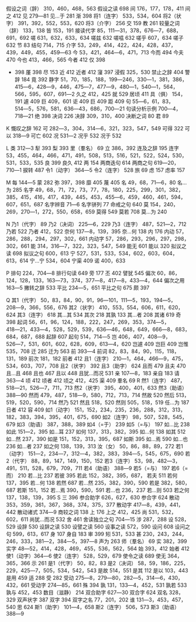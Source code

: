 <!-- { "loadSidebar": true } -->
假设之词（辞）	310，460，468，563
假设之读	698
间	176，177，178，411
间之	412
见	279―81
见…于	281
渐	398
将1（连字）	533，534，604
将2（状字）	391，392，552，553，620
将3（介字）	256
交	159
教	261
较量之词（辞）	133，138
皆	153，191
接读代字	85，111―31，378，676―7，688，691，692
嗟	631，632，633，634
嗟兹	632
嗟嗞	632
嗟乎	607，634
嗟子	632
节	83
结句	714，715
介字	53，249，414，422，424，428，437，439，449，455，459―63
今	53，421，464―6，471，713
今而	494
今夫	470
今也	413，466，565
今者	412
仅	398
*	398
厪	398
尽	153
近	412
近者	412
寖	397
浸假	325，530
禁止之辞	404
警辞	184
竟	392
静字	51，70，185，188，199―246，330―1，381，386，415―6，428―9，446，475―7，477―9，480―1，540―1，564，566，595，607，691―2
久之	412，425
就	529
居顷	411
具（俱）	154，191
遽	409
巨	409，601
讵	409
巨	409
距	409
句	55―6，61，83，514―5，576，581，636―43，686，700―21
句读分析示例	700―4，718―21
绝	398
决词	226
决辞	309，310，400
决断之词	80
君	89

K
慨叹之辞	162
可	282―3，304，314―6，321，323，547，549
可得	322
可以	318―9
可亡	602
况	531―2
况乎	532
况于	532

L
类	312―3
犁	393
梨	393
里（羣名）	69
立	386，392
连及之辞	195
连字	53，455，464，466，471，491，508，513，516，521，522，524，530，531，533，535
良	399
良久	412
两	154
两商迭句	614
两商之句	619―20，710―1
捩转	487
令1（动字）	364―5
令2（连字）	528
旅	69
虑	157
虑率	157

M
每	144―5
蒙	282
弥	397，398
靡	405
蔑	405
名	49，68，71―6，80
名…为	285
名字	49，68，71，72，73，77，78，180，225，299，301，382，385，415，416，417，439，445，453，455―6，459，460，461，594，607，651，687
名字辨音	71―6
名字骈列	77
命戒之句	640
莫	154，240，269，270―1，272，550，658，659
莫得	549
莫若	708
莫…为	240

N
乃1（代字）	89
乃2（决词）	225―6，229
乃3（连字）	487，521―2，712
乃若	522
乃者	412，522
奈何	137―8，139，395
奈…何	138
内	176
内动	57，286，288，294，297，302，661
内动字	57，286，293，296，297，298，302，661
能	314，316―7，322，323，547，549
能无	601
能以	320
拟议之读	698
拟议之句	600，613
宁	527，531，533，534，602，603，604，613，614
宁…宁	534，604
宁渠	409
诺	400，633

P
排句	224，704―8
排行句读	649
旁	177
丕	402
譬犹	545
偏次	60，86，124，128，133，163―73，374，377―8，417―8，433―4，644
偏次之用	163―5
撇转之辞	533
平比	234―5，651
平比之句	675
颇	397

Q
其1（代字）	50，83，84，90，91，96―101，111―5，193，194―5，208―9，366，556，676
其2（状字）	410，553，554，606，611，620，624
其3（连字）	618
其…其	534
其次	218
其孰	133
其…者	208
其诸	619
奇	398
起词	56，61，96，124，188，222，247，269，353，374―5，418―21，433―4，528，529，539，636―46，648，649，666―8，683，684，687，688
起辞	607
起句	514，714―5
岂	406，407，408―9，526―7，531，601，602，628，609，613―4，620
岂遽	409
岂巨	409
岂惟	535，708
迁	285
迁为	563
前	393―4
前词	82，83，84，90，115，118，131，189
前次	181，182
前者	412
且1（连字）	210―1，464，466―9，475，534，603，707，708
且2（状字）	392
且3（助字）	624
且而	479
且夫	470
且…且	468
且也	467
且以	448
且犹…而况	531
亲	107―8，183
亲自	183
请	363―4
顷	412
顷者	412
顷之	412，425
渠	409
羣名	69
R
然1（连字）	487，518―21，526―7，711，713
然2（状字）	395，400，401，633
然3（助语）	388―90
然而	479，487，518―9，580，712，713，714
然故	520
然后	513，519，520，590，714
然乃	521
然且	518，520
然则	505，518，519
任…为	187
日者	412
容	409
如1（动字）	151，152，234，235，236，288，312，313，182，383，394，395，401，675，690
如2（连字）	98，507，528，545，679
如3（助语）	387，388，389
如4（=于）	239
如5（=与）	197
如…比	238
如此	151―2，395
如…耳	237
如何	137，313，382，395
如…何	138
如其	512
如…然	237，390
如是	151，152，313，395，687
如斯	395
如…焉	590
如…也	236
如…者	237
如之何	138，139，313
汝（女）	50，86，88，89，272
若1（动字）	151―2，234―7，312―4，382，383，394―5，545，675，690
若2（代字）	88，89，147，149，150，152
若3（连字）	53，98，482―3，491，511，528，679，709，711
若4（助语）	388―9
若5（=与）	197
若6（=而）	210
若…比	237
若彼	395
若此	152，382，395，687，
若夫	511
若何	137，395
若…何	138
若然	687
若…然	235，382，390，590
若是	382，580，687
若斯	151，152
若…焉	390，590，591
若…也	236，237
若…则	503
若之何	137，138，139，395
S
三	396
参合助字	626，627，630
参合字	624
散动	353，359，361，367，368，374，375，377
散动字	417―8，439，441，442
散动诸式	374―9
商较之词	138
上	176
上之	412，425
尚	531，532，602，611
尚犹…而况	532
舍	461
舍读独立之句	704―15
涉	287，288
设	528，529
设辞	530
设辞之读	530
设譬之读	560
设事之读	572，590
设问	608
设问之句	599，613，617
身	107
身自	183
审	399
矧	531，533
甚	230，243，244，246，333，381―2，384―5，397―8
声为	263
师（羣名）	69
实	382，399
实字	48―52，414，428，469，455，536，562，564
始	393，412
始者	412
使1（动字）364―6	
使2（连字）	528，529，679
使令之读	689
使无	364，365，366
示	261
是1（代字）	50，82，83
是2（决词）	58，59，186，225，229，425―7，505，534，542，543
是故	514，551
是其	112
是以	103，443
是用	459
适	288
受	282
受动	275―8，279―80，282―5，314―6，430，432，661
受动字	274―85，661
殊	394
孰	131，133―4，452，531
孰若	533
孰与	452，453
数目（滋静）	214
双合助字	627―30
双合字	624
双名	328，329
双声状字	387
双字	394
双字之名	77，201，202
谁	131―3，453，457，540
思	624
斯1（助字）	101―4，658
斯2（连字）	506，573
斯3（助语）	388―9

